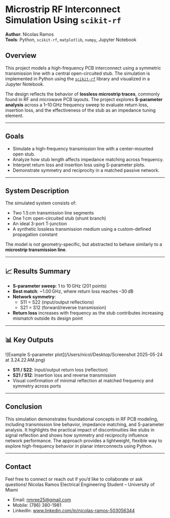 # Microstrip RF Interconnect Simulation Using `scikit-rf`

**Author**: Nicolas Ramos  
**Tools**: Python, `scikit-rf`, `matplotlib`, `numpy`, Jupyter Notebook

## Overview

This project models a high-frequency PCB interconnect using a symmetric transmission line with a central open-circuited stub. The simulation is implemented in Python using the [`scikit-rf`](https://scikit-rf.readthedocs.io/en/latest/) library and visualized in a Jupyter Notebook. 

The design reflects the behavior of **lossless microstrip traces**, commonly found in RF and microwave PCB layouts. The project explores **S-parameter analysis** across a 1–10 GHz frequency sweep to evaluate return loss, insertion loss, and the effectiveness of the stub as an impedance tuning element.

---

## Goals

- Simulate a high-frequency transmission line with a center-mounted open stub.
- Analyze how stub length affects impedance matching across frequency.
- Interpret return loss and insertion loss using S-parameter plots.
- Demonstrate symmetry and reciprocity in a matched passive network.

---

## System Description

The simulated system consists of:
- Two 1.5 cm transmission line segments
- One 1 cm open-circuited stub (shunt branch)
- An ideal 3-port T-junction
- A synthetic lossless transmission medium using a custom-defined propagation constant

The model is not geometry-specific, but abstracted to behave similarly to a **microstrip transmission line**.

---

## 📈 Results Summary

- **S-parameter sweep**: 1 to 10 GHz (201 points)
- **Best match**: ~1.00 GHz, where return loss reaches –30 dB
- **Network symmetry**:
  - S11 = S22 (input/output reflections)
  - S21 = S12 (forward/reverse transmission)
- **Return loss** increases with frequency as the stub contributes increasing mismatch outside its design point

---

## 📊 Key Outputs

![Example S-parameter plot](/Users/nicol/Desktop/Screenshot 2025-05-24 at 3.24.22 AM.png) 

- **S11 / S22**: Input/output return loss (reflection)
- **S21 / S12**: Insertion loss and reverse transmission
- Visual confirmation of minimal reflection at matched frequency and symmetry across ports

---

## Conclusion
This simulation demonstrates foundational concepts in RF PCB modeling, including transmission line behavior, impedance matching, and S-parameter analysis. It highlights the practical impact of discontinuities like stubs in signal reflection and shows how symmetry and reciprocity influence network performance. The approach provides a lightweight, flexible way to explore high-frequency behavior in planar interconnects using Python.

---

## Contact
Feel free to connect or reach out if you’d like to collaborate or ask questions!
Nicolas Ramos
Electrical Engineering Student – University of Miami
- Email: nmree25@gmail.com
- Mobile: (786) 380-1981
- LinkedIn: www.linkedin.com/in/nicolas-ramos-503056344
